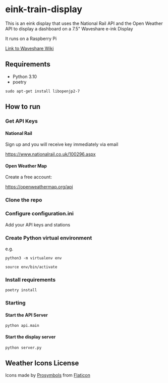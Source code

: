 # eink-train-display

This is an eink display that uses the National Rail API and the Open Weather API to display a dashboard on a 7.5" Waveshare e-ink Display

It runs on a Raspberry Pi

[Link to Waveshare Wiki](https://www.waveshare.com/wiki/7.5inch_e-Paper_HAT)

## Requirements

- Python 3.10
- poetry


```
sudo apt-get install libopenjp2-7
```

## How to run

### Get API Keys

#### National Rail

Sign up and you will receive key immediately via email

https://www.nationalrail.co.uk/100296.aspx

#### Open Weather Map

Create a free account:

https://openweathermap.org/api

### Clone the repo

### Configure configuration.ini

Add your API keys and stations

### Create Python virtual environment

e.g.

```
python3 -m virtualenv env
```
```
source env/bin/activate
```

### Install requirements

```
poetry install
```

### Starting
#### Start the API Server

```
python api.main
```

#### Start the display server

```
python server.py
```


## Weather Icons License
Icons made by [Prosymbols](https://www.flaticon.com/authors/prosymbols)</a> from [Flaticon](www.flaticon.com)